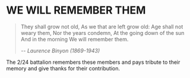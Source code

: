 # WE WILL REMEMBER THEM

>    They shall grow not old,
>    As we that are left grow old:
>    Age shall not weary them,
>    Nor the years condemn,
>    At the going down of the sun
>    And in the morning
>    We will remember them.
>
>    -- *Laurence Binyon (1869-1943)*

The 2/24 battalion remembers these members and pays tribute to their memory and give thanks for their contribution.

